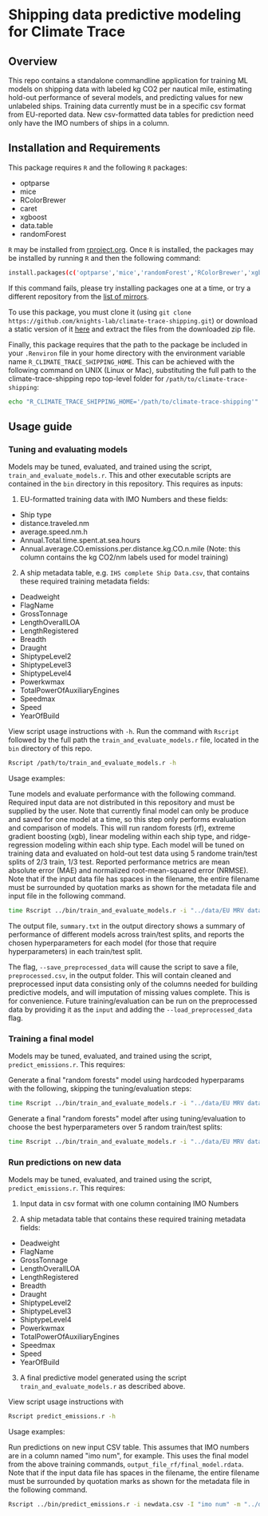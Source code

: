 # Shipping data predictive modeling for Climate Trace

## Overview

This repo contains a standalone commandline application for training ML models on shipping data with labeled kg CO2 per nautical mile, estimating hold-out performance of several models, and predicting values for new unlabeled ships. Training data currently must be in a specific csv format from EU-reported data. New csv-formatted data tables for prediction need only have the IMO numbers of ships in a column.

## Installation and Requirements
This package requires `R` and the following `R` packages:
 - optparse
 - mice
 - RColorBrewer
 - caret
 - xgboost
 - data.table
 - randomForest

`R`  may be installed from [rproject.org](https://www.r-project.org/). Once `R` is installed, the packages may be installed by running `R` and then the following command:
```bash
install.packages(c('optparse','mice','randomForest','RColorBrewer','xgboost','data.table'),repo='http://cran.wustl.edu',dep=TRUE)
```

If this command fails, please try installing packages one at a time, or try a different repository from the [list of mirrors](https://cran.r-project.org/mirrors.html).

To use this package, you must clone it (using `git clone https://github.com/knights-lab/climate-trace-shipping.git`) or download a static version of it [here](https://github.com/knights-lab/climate-trace-shipping/archive/refs/heads/main.zip) and extract the files from the downloaded zip file.

Finally, this package requires that the path to the package be included in your `.Renviron` file in your home directory with the environment variable name `R_CLIMATE_TRACE_SHIPPING_HOME`. This can be achieved with the following command on UNIX (Linux or Mac), substituting the full path to the climate-trace-shipping repo top-level folder for `/path/to/climate-trace-shipping`:
```bash
echo "R_CLIMATE_TRACE_SHIPPING_HOME='/path/to/climate-trace-shipping'" >> ~/.Renviron
```

## Usage guide

### Tuning and evaluating models
Models may be tuned, evaluated, and trained using the script, `train_and_evaluate_models.r`. This and other executable scripts are contained in the `bin` directory in this repository. This requires as inputs:

1. EU-formatted training data with IMO Numbers and these fields:
 - Ship type
 - distance.traveled.nm
 - average.speed.nm.h
 - Annual.Total.time.spent.at.sea.hours
 - Annual.average.CO.emissions.per.distance.kg.CO.n.mile (Note: this column contains the kg CO2/nm labels used for model training)

2. A ship metadata table, e.g. `IHS complete Ship Data.csv`, that contains these required training metadata fields:
 - Deadweight
 - FlagName
 - GrossTonnage
 - LengthOverallLOA
 - LengthRegistered
 - Breadth
 - Draught
 - ShiptypeLevel2
 - ShiptypeLevel3
 - ShiptypeLevel4
 - Powerkwmax
 - TotalPowerOfAuxiliaryEngines
 - Speedmax
 - Speed
 - YearOfBuild

View script usage instructions with `-h`. Run the command with `Rscript` followed by the full path the `train_and_evaluate_models.r` file, located in the `bin` directory of this repo.
```bash
Rscript /path/to/train_and_evaluate_models.r -h
```

Usage examples:

Tune models and evaluate performance with the following command. Required input data are not distributed in this repository and must be supplied by the user. Note that currently final model can only be produce and saved for one model at a time, so this step only performs evaluation and comparison of models. This will run random forests (rf), extreme gradient boosting (xgb), linear modeling within each ship type, and ridge-regression modeling within each ship type. Each model will be tuned on training data and evaluated on hold-out test data using 5 randome train/test splits of 2/3 train, 1/3 test. Reported performance metrics are mean absolute error (MAE) and normalized root-mean-squared error (NRMSE).  Note that if the input data file has spaces in the filename, the entire filename must be surrounded by quotation marks as shown for the metadata file and input file in the following command.

```bash
time Rscript ../bin/train_and_evaluate_models.r -i "../data/EU MRV data 18-19-20.csv" -m "../data/IHS complete Ship Data.csv" -o output_model_eval --models "rf,xgb,linear,ridge" -v --save_preprocessed_data --skip_final_model --repeats 5
```

The output file, `summary.txt` in the output directory shows a summary of performance of different models across train/test splits, and reports the chosen hyperparameters for each model (for those that require hyperparameters) in each train/test split.

The flag, `--save_preprocessed_data` will cause the script to save a file, `preprocessed.csv`, in the output folder. This will contain cleaned and preprocessed input data consisting only of the columns needed for building predictive models, and will imputation of missing values complete. This is for convenience. Future training/evaluation can be run on the preprocessed data by providing it as the `input` and adding the `--load_preprocessed_data` flag.

### Training a final model
Models may be tuned, evaluated, and trained using the script, `predict_emissions.r`. This requires:

Generate a final "random forests" model using hardcoded hyperparams with the following, skipping the tuning/evaluation steps:
```bash
time Rscript ../bin/train_and_evaluate_models.r -i "../data/EU MRV data 18-19-20.csv" -m "../data/IHS complete Ship Data.csv" -o output_final_rf --models "rf" -v --skip_eval
```

Generate a final "random forests" model after using tuning/evaluation to choose the best hyperparameters over 5 random train/test splits:
```bash
time Rscript ../bin/train_and_evaluate_models.r -i "../data/EU MRV data 18-19-20.csv" -m "../data/IHS complete Ship Data.csv" -o output_final_rf --models "rf" -v --repeats 5
```

### Run predictions on new data
Models may be tuned, evaluated, and trained using the script, `predict_emissions.r`. This requires:

1. Input data in csv format with one column containing IMO Numbers

2. A ship metadata table that contains these required training metadata fields:
 - Deadweight
 - FlagName
 - GrossTonnage
 - LengthOverallLOA
 - LengthRegistered
 - Breadth
 - Draught
 - ShiptypeLevel2
 - ShiptypeLevel3
 - ShiptypeLevel4
 - Powerkwmax
 - TotalPowerOfAuxiliaryEngines
 - Speedmax
 - Speed
 - YearOfBuild

3. A final predictive model generated using the script `train_and_evaluate_models.r` as described above.

View script usage instructions with
```bash
Rscript predict_emissions.r -h
```

Usage examples:

Run predictions on new input CSV table. This assumes that IMO numbers are in a column named "imo num", for example. This uses the final model from the above training commands, `output_file_rf/final_model.rdata`. Note that if the input data file has spaces in the filename, the entire filename must be surrounded by quotation marks as shown for the metadata file in the following command.

```bash
Rscript ../bin/predict_emissions.r -i newdata.csv -I "imo num" -m "../data/IHS complete Ship Data.csv" -o newdata_predicted.csv --model_file output_final_rf/final_model.rdata -v
```

